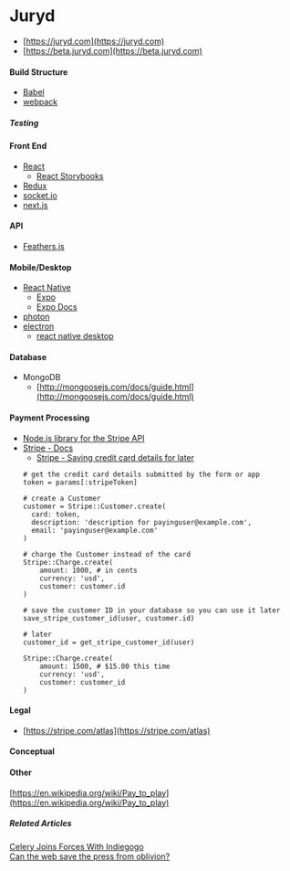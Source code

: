 # Juryd
* [https://juryd.com](https://juryd.com)
* [https://beta.juryd.com](https://beta.juryd.com)


#### Build Structure

* [Babel]()
* [webpack](https://webpack.js.org/)

##### Testing


#### Front End

* [React](https://facebook.github.io/react/)
	* [React Storybooks](https://storybooks.js.org/)
* [Redux](http://redux.js.org/)
* [socket.io](https://github.com/socketio/socket.io/)
* [next.js](https://github.com/zeit/next.js)

#### API

* [Feathers.js](https://docs.feathersjs.com)

#### Mobile/Desktop


* [React Native](https://facebook.github.io/react-native/)
	* [Expo](https://expo.io/)
	* [Expo Docs](https://docs.expo.io/)
* [photon](https://github.com/connors/photon)
* [electron](https://github.com/electron/electron)
	* [react native desktop](https://github.com/ptmt/react-native-macos)


#### Database

* MongoDB
	* [http://mongoosejs.com/docs/guide.html](http://mongoosejs.com/docs/guide.html)



#### Payment Processing

* [Node.js library for the Stripe API](https://github.com/stripe/stripe-node)
* [Stripe - Docs](https://stripe.com/docs)
	* [Stripe - Saving credit card details for later](https://stripe.com/docs/charges#saving-credit-card-details-for-later)
	```
	# get the credit card details submitted by the form or app
	token = params[:stripeToken]

	# create a Customer
	customer = Stripe::Customer.create(
	  card: token,
	  description: 'description for payinguser@example.com',
	  email: 'payinguser@example.com'
	)

	# charge the Customer instead of the card
	Stripe::Charge.create(
	    amount: 1000, # in cents
	    currency: 'usd',
	    customer: customer.id
	)

	# save the customer ID in your database so you can use it later
	save_stripe_customer_id(user, customer.id)

	# later
	customer_id = get_stripe_customer_id(user)

	Stripe::Charge.create(
	    amount: 1500, # $15.00 this time
	    currency: 'usd',
	    customer: customer_id
	)
	```

#### Legal

- [https://stripe.com/atlas](https://stripe.com/atlas)

#### Conceptual

#### Other

[https://en.wikipedia.org/wiki/Pay_to_play](https://en.wikipedia.org/wiki/Pay_to_play)

##### Related Articles
[Celery Joins Forces With Indiegogo](https://blog.trycelery.com/celery-joins-forces-with-indiegogo/)  
[Can the web save the press from oblivion?](https://www.theguardian.com/media/2016/apr/17/can-internet-save-printed-press-blendle-lumi)
